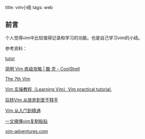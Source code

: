 title: vim小结
tags: web



## 前言

个人觉得vim中比较值得记录和学习的功能。也是自己学习vim的小结。

<!-- more -->



<!--

-[] h j k l 上下左右

-[] 命令

-[] 跳行

-[] CRUD

-[] 复制、搜索、替换

-[] 文件/多文件

-->



参考资料：

[tutor](https://github.com/vim/vim/blob/master/runtime/tutor/tutor.zh_cn.utf-8)

[简明 Vim 练级攻略 | 酷 壳 - CoolShell](https://coolshell.cn/articles/5426.html)

[The 7th Vim](https://github.com/dofy/7th-vim)

[Vim 实操教程（Learning Vim）Vim practical tutorial.](https://github.com/dofy/learn-vim)

[玩转Vim  从放弃到爱不释手](https://www.imooc.com/learn/1129)

[Vim 从入门到精通](https://github.com/wsdjeg/vim-galore-zh_cn)

[一文搞懂vim复制粘贴](https://www.cnblogs.com/huahuayu/p/12235242.html)

[vim-adventures.com](https://vim-adventures.com/)

